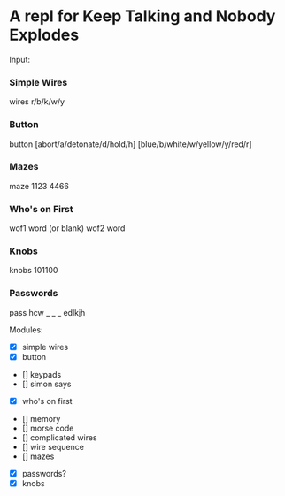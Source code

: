 # A repl for Keep Talking and Nobody Explodes

Input:

### Simple Wires

wires r/b/k/w/y

### Button

button [abort/a/detonate/d/hold/h] [blue/b/white/w/yellow/y/red/r]

### Mazes

maze 1123 4466

### Who's on First

wof1 word (or blank)
wof2 word

### Knobs
knobs 101100

### Passwords
pass hcw _ _ _ edlkjh

Modules:
- [x] simple wires
- [x] button
- [] keypads
- [] simon says
- [x] who's on first
- [] memory
- [] morse code
- [] complicated wires
- [] wire sequence
- [] mazes
- [x] passwords?
- [x] knobs
